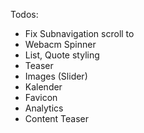 Todos:
* Fix Subnavigation scroll to
* Webacm Spinner
* List, Quote styling
* Teaser
* Images (Slider)
* Kalender
* Favicon
* Analytics
* Content Teaser
